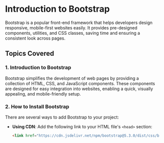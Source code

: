 # Introduction to Bootstrap

Bootstrap is a popular front-end framework that helps developers design responsive, mobile-first websites easily. It provides pre-designed components, utilities, and CSS classes, saving time and ensuring a consistent look across pages.

## Topics Covered

### 1. Introduction to Bootstrap
Bootstrap simplifies the development of web pages by providing a collection of HTML, CSS, and JavaScript components. These components are designed for easy integration into websites, enabling a quick, visually appealing, and mobile-friendly setup.

### 2. How to Install Bootstrap
There are several ways to add Bootstrap to your project:
- **Using CDN**: Add the following link to your HTML file's `<head>` section:
  ```html
  <link href="https://cdn.jsdelivr.net/npm/bootstrap@5.3.0/dist/css/bootstrap.min.css" rel="stylesheet">
